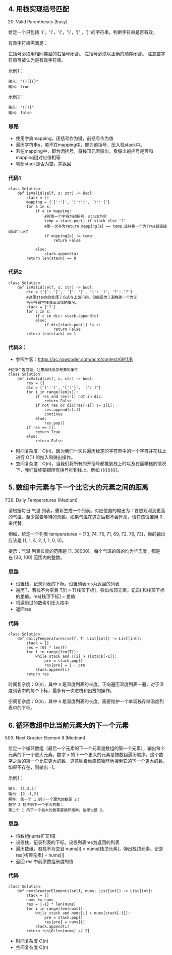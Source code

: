## 4. 用栈实现括号匹配
20. Valid Parentheses (Easy)

给定一个只包括 '('，')'，'{'，'}'，'[' ，']' 的字符串，判断字符串是否有效。

有效字符串需满足：

左括号必须用相同类型的右括号闭合。
左括号必须以正确的顺序闭合。
注意空字符串可被认为是有效字符串。

示例1：
```
输入: "()[]{}"
输出: true
```
示例2：
```
输入: "([)]"
输出: false
```
### 思路
- 使用字典mapping，闭括号作为键，前括号作为值
- 遍历字符串s，若不在mapping中，即为前括号，压入栈stack中。
- 若在mapping中，即为闭括号，将栈顶元素弹出，看弹出的括号是否和mapping键对应值相等
- 判断stack是否为空，并返回

### 代码1
```
class Solution:
    def isValid(self, s: str) -> bool:
        stack = []
        mapping = {']':'[', ')':'(', '}':'{'}
        for a in s:
            if a in mapping:
                #若第一个字符为闭括号，stack为空
                temp = stack.pop() if stack else '?'
                #第一次写为return mapping[a] == temp,这样第一个为True就直接返回True了
                if mapping[a] != temp:
                    return False

            else:
                stack.append(a)
        return len(stack) == 0
```
### 代码2
```
class Solution:
    def isValid(self, s: str) -> bool:
        dic = {'{': '}',  '[': ']', '(': ')', '?': '?'}
        #这里stack的处理了方式与上面不同，但都是为了避免第一个为闭
        括号导致空栈弹出出错的情况。
        stack = ['?']
        for c in s:
            if c in dic: stack.append(c)
            else:
                if dic[stack.pop()] != c:
                    return False 
        return len(stack) == 1
```
### 代码3：
- 参照牛客：https://ac.nowcoder.com/acm/contest/6911/B
```
#仿照牛客习题，注意向栈添加元素的条件
class Solution:
    def isValid(self, s: str) -> bool:
        res = []
        dic = {'(':')', '{':'}', '[':']'}
        for i in range(len(s)):
            if res and res[-1] not in dic:
                return False
            if not res or dic[res[-1]] != s[i]:
                res.append(s[i])
                continue
            else:
                res.pop()
        if res == []:
            return True
        else:
            return False
```
- 时间复杂度：O(n)，因为我们一次只遍历给定的字符串中的一个字符并在栈上进行 O(1) 的推入和弹出操作。
- 空间复杂度：O(n)，当我们将所有的开括号都推到栈上时以及在最糟糕的情况下，我们最终要把所有括号推到栈上。例如 ((((((((((。
  

## 5. 数组中元素与下一个比它大的元素之间的距离
739. Daily Temperatures (Medium)

请根据每日 气温 列表，重新生成一个列表。对应位置的输出为：要想观测到更高的气温，至少需要等待的天数。如果气温在这之后都不会升高，请在该位置用 0 来代替。

例如，给定一个列表 temperatures = [73, 74, 75, 71, 69, 72, 76, 73]，你的输出应该是 [1, 1, 4, 2, 1, 1, 0, 0]。

提示：气温 列表长度的范围是 [1, 30000]。每个气温的值的均为华氏度，都是在 [30, 100] 范围内的整数。

### 思路
- 设置栈，记录列表的下标。设置列表res为返回的列表
- 遍历T，若栈不为空且 T[i] > T[栈顶下标]，弹出栈顶元素。记录i 和栈顶下标的差值。res[栈顶下标] = 差值
- 将遍历过的数索引压入栈中
- 返回res

### 代码
```
class Solution:
    def dailyTemperatures(self, T: List[int]) -> List[int]:
        stack = []
        res = [0] * len(T)
        for i in range(len(T)):
            while stack and T[i] > T[stack[-1]]:
                pre = stack.pop()
                res[pre] = i - pre
            stack.append(i)
        return res
```

时间复杂度：O(n)，其中 n 是温度列表的长度。正向遍历温度列表一遍，对于温度列表中的每个下标，最多有一次进栈和出栈的操作。

空间复杂度：O(n)，其中 n 是温度列表的长度。需要维护一个单调栈存储温度列表中的下标。

## 6. 循环数组中比当前元素大的下一个元素
503. Next Greater Element II (Medium)

给定一个循环数组（最后一个元素的下一个元素是数组的第一个元素），输出每个元素的下一个更大元素。数字 x 的下一个更大的元素是按数组遍历顺序，这个数字之后的第一个比它更大的数，这意味着你应该循环地搜索它的下一个更大的数。如果不存在，则输出 -1。

示例1：
```
输入: [1,2,1]
输出: [2,-1,2]
解释: 第一个 1 的下一个更大的数是 2；
数字 2 找不到下一个更大的数； 
第二个 1 的下一个最大的数需要循环搜索，结果也是 2。
```
### 思路
- 将数组nums扩充1倍
- 设置栈，记录列表的下标。设置列表res为返回的列表
- 遍历数组，若栈不为空且 nums[i] > nums[栈顶元素]，弹出栈顶元素。记录res[栈顶元素] = nums[i]
- 返回 res 中前原数组长度的值

### 代码
```
class Solution:
    def nextGreaterElements(self, nums: List[int]) -> List[int]:
        stack = []
        nums += nums
        res = [-1] * len(nums)
        for i in range(len(nums)):
            while stack and nums[i] > nums[stack[-1]]:
                pre = stack.pop()
                res[pre] = nums[i]
            stack.append(i)
        return res[0:len(nums) // 2]
```
- 时间复杂度 O(n)
- 空间复杂度 O(n)